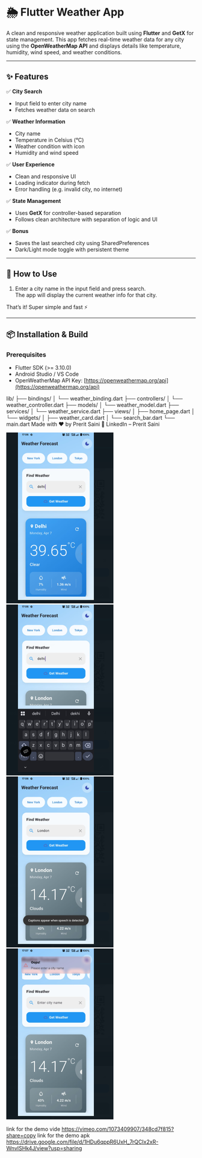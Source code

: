 # 🌦️ Flutter Weather App

A clean and responsive weather application built using **Flutter** and **GetX** for state management. This app fetches real-time weather data for any city using the **OpenWeatherMap API** and displays details like temperature, humidity, wind speed, and weather conditions.

---

## ✨ Features

✅ **City Search**
- Input field to enter city name
- Fetches weather data on search

✅ **Weather Information**
- City name
- Temperature in Celsius (°C)
- Weather condition with icon
- Humidity and wind speed

✅ **User Experience**
- Clean and responsive UI
- Loading indicator during fetch
- Error handling (e.g. invalid city, no internet)

✅ **State Management**
- Uses **GetX** for controller-based separation
- Follows clean architecture with separation of logic and UI

✅ **Bonus**
- Saves the last searched city using SharedPreferences
- Dark/Light mode toggle with persistent theme

---

## 🚀 How to Use

1. Enter a city name in the input field and press search.  
   The app will display the current weather info for that city.

That’s it! Super simple and fast ⚡

---

## 📦 Installation & Build

### Prerequisites

- Flutter SDK (>= 3.10.0)
- Android Studio / VS Code
- OpenWeatherMap API Key: [https://openweathermap.org/api](https://openweathermap.org/api)

lib/
├── bindings/
│   └── weather_binding.dart
├── controllers/
│   └── weather_controller.dart
├── models/
│   └── weather_model.dart
├── services/
│   └── weather_service.dart
├── views/
│   ├── home_page.dart
│   └── widgets/
│       ├── weather_card.dart
│       └── search_bar.dart
└── main.dart
Made with ❤️ by Prerit Saini
🔗 LinkedIn – Prerit Saini

![](screenshots/screen2.png)
![](screenshots/screen3.png)
![](screenshots/screen4.png)
![](screenshots/screen1.png)


link for the demo vide https://vimeo.com/1073409907/348cd7f815?share=copy
link for the demo apk https://drive.google.com/file/d/1HDu6qppR6UxH_7rQCIx2xR-WnvISHk4J/view?usp=sharing